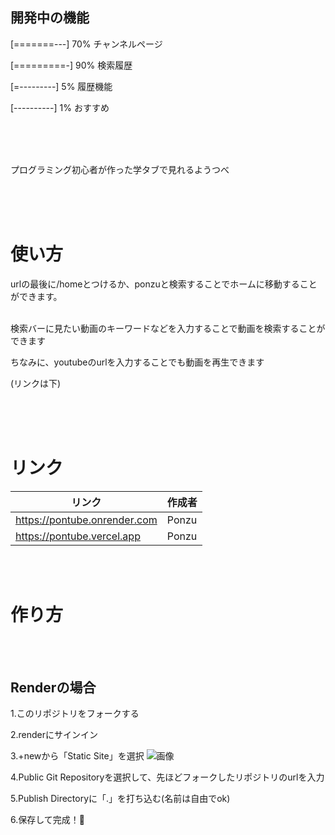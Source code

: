## 開発中の機能
[=======---] 70% チャンネルページ

[=========-] 90% 検索履歴

[=---------] 5% 履歴機能

[----------] 1% おすすめ


<br><br><br>

プログラミング初心者が作った学タブで見れるようつべ

<br><br><br>

# 使い方


urlの最後に/homeとつけるか、ponzuと検索することでホームに移動することができます。


<br>
検索バーに見たい動画のキーワードなどを入力することで動画を検索することができます

ちなみに、youtubeのurlを入力することでも動画を再生できます

(リンクは下)

<br><br><br>
# リンク
| リンク | 作成者 |
| --------- | --------- |
| https://pontube.onrender.com   | Ponzu   |
| https://pontube.vercel.app   | Ponzu   |

<br><br>
# 作り方

<br><br>

## Renderの場合
1.このリポジトリをフォークする

2.renderにサインイン

3.+newから「Static Site」を選択
![画像](https://hiracmc.github.io/assets/pt1.jpeg)

4.Public Git Repositoryを選択して、先ほどフォークしたリポジトリのurlを入力

5.Publish Directoryに「.」を打ち込む(名前は自由でok)

6.保存して完成！🎉







